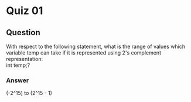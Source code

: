 Quiz 01
=======

Question
--------  
With respect to the following statement, what is the range of values which variable temp can take if it is represented using 2's complement representation:  
int temp;?  

### Answer  
(-2^15) to (2^15 - 1)  
